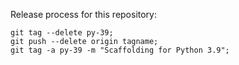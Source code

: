 Release process for this repository:

```
git tag --delete py-39;
git push --delete origin tagname;
git tag -a py-39 -m "Scaffolding for Python 3.9";
```

